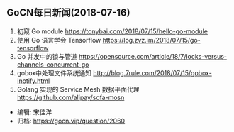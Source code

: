 ## GoCN每日新闻(2018-07-16)

1. 初窥 Go module https://tonybai.com/2018/07/15/hello-go-module
2. 使用 Go 语言学会 Tensorflow https://log.zvz.im/2018/07/15/go-tensorflow
3. Go 并发中的锁与管道 https://opensource.com/article/18/7/locks-versus-channels-concurrent-go
4. gobox中处理文件系统通知 http://blog.7rule.com/2018/07/15/gobox-inotify.html
5. Golang 实现的 Service Mesh 数据平面代理  https://github.com/alipay/sofa-mosn

* 编辑: 宋佳洋
* 归档: https://gocn.vip/question/2060
